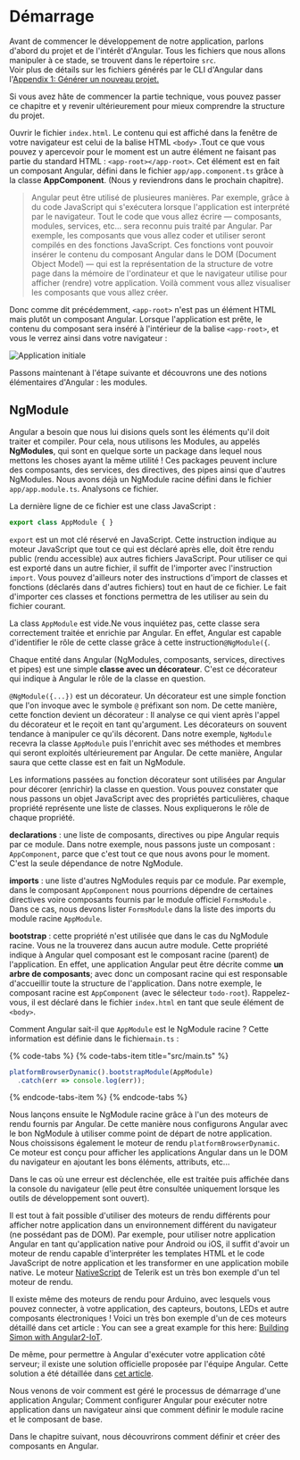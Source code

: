 # Démarrage

Avant de commencer le développement de notre application, parlons d'abord du projet et de l'intérêt d'Angular. Tous les fichiers que nous allons manipuler à ce stade, se trouvent dans le répertoire `src`.  
Voir plus de détails sur les fichiers générés par le CLI d'Angular dans l'[Appendix 1: Générer un nouveau projet.](https://ng-girls.gitbook.io/todo-list-tutorial/generating_a_new_project.html)

Si vous avez hâte de commencer la partie technique, vous pouvez passer ce chapitre et y revenir ultérieurement pour mieux comprendre la structure du projet.

Ouvrir le fichier `index.html`. Le contenu qui est affiché dans la fenêtre de votre navigateur est celui de la balise HTML `<body>` .Tout ce que vous pouvez y apercevoir pour le moment est un autre élément ne faisant pas partie du standard HTML : `<app-root></app-root>`. Cet élément est en fait un composant Angular, défini dans le fichier `app/app.component.ts` grâce à la classe **AppComponent**. \(Nous y reviendrons dans le prochain chapitre\).

> Angular peut être utilisé de plusieures manières. Par exemple, grâce à du code JavaScript qui s'exécutera lorsque l'application est interprété par le navigateur. Tout le code que vous allez écrire — composants, modules, services, etc... sera reconnu puis traité par Angular. Par exemple, les composants que vous allez coder et utiliser seront compilés en des fonctions JavaScript. Ces fonctions vont pouvoir insérer le contenu du composant Angular dans le DOM \(Document Object Model\) — qui est la représentation de la structure de votre page dans la mémoire de l'ordinateur et que le navigateur utilise pour afficher \(rendre\) votre application. Voilà comment vous allez visualiser les composants que vous allez créer.

Donc comme dit précédemment,  `<app-root>` n'est pas un élément HTML mais plutôt un composant Angular. Lorsque l'application est prête, le contenu du composant sera inséré à l'intérieur de la balise `<app-root>`, et vous le verrez ainsi dans votre navigateur :

![Application initiale](https://github.com/ng-girls/todo-list-tutorial/raw/master/assets/initial-app.png)

Passons maintenant à l'étape suivante et découvrons une des notions élémentaires d'Angular : les modules.

## NgModule

Angular a besoin que nous lui disions quels sont les éléments qu'il doit traiter et compiler. Pour cela, nous utilisons les Modules, au appelés **NgModules**, qui sont en quelque sorte un package dans lequel nous mettons les choses ayant la même utilité ! Ces packages peuvent inclure des composants, des services, des directives, des pipes ainsi que d'autres NgModules. Nous avons déjà un NgModule racine défini dans le fichier `app/app.module.ts`. Analysons ce fichier.

La dernière ligne de ce fichier est une class JavaScript :

```typescript
export class AppModule { }
```

`export` est un mot clé réservé en JavaScript. Cette instruction indique au moteur JavaScript que tout ce qui est déclaré après elle, doit être rendu public \(rendu accessible\) aux autres fichiers JavaScript. Pour utiliser ce qui est exporté dans un autre fichier, il suffit de l'importer avec l'instruction `import`. Vous pouvez d'ailleurs noter des instructions d'import de classes et fonctions \(déclarés dans d'autres fichiers\) tout en haut de ce fichier. Le fait d'importer ces classes et fonctions permettra de les utiliser au sein du fichier courant.

La class `AppModule` est vide.Ne vous inquiétez pas, cette classe sera correctement traitée et enrichie par Angular. En effet, Angular est capable d'identifier le rôle de cette classe grâce à cette instruction`@NgModule({`.

Chaque entité dans Angular \(NgModules, composants, services, directives et pipes\) est une simple **classe avec un décorateur**. C'est ce décorateur qui indique à Angular le rôle de la classe en question.

`@NgModule({...})` est un décorateur. Un décorateur est une simple fonction que l'on invoque avec le symbole `@` préfixant son nom. De cette manière, cette fonction devient un décorateur : Il analyse ce qui vient après l'appel du décorateur et le reçoit en tant qu'argument. Les décorateurs on souvent tendance à manipuler ce qu'ils décorent. Dans notre exemple, `NgModule` recevra la classe `AppModule` puis l'enrichit avec ses méthodes et membres qui seront exploités ultérieurement par Angular. De cette manière, Angular saura que cette classe est en fait un NgModule.

Les informations passées au fonction décorateur sont utilisées par Angular pour décorer \(enrichir\) la classe en question. Vous pouvez constater que nous passons un objet JavaScript avec des propriétés particulières, chaque propriété représente une liste de classes. Nous expliquerons le rôle de chaque propriété.

**declarations** : une liste de composants, directives ou pipe Angular requis par ce module. Dans notre exemple, nous passons juste un composant : `AppComponent`, parce que c'est tout ce que nous avons pour le moment. C'est la seule dépendance de notre NgModule.

**imports** : une liste d'autres NgModules requis par ce module. Par exemple, dans le composant `AppComponent` nous pourrions dépendre de certaines directives voire composants fournis par le module officiel `FormsModule` . Dans ce cas, nous devons lister `FormsModule` dans la liste des imports du module racine `AppModule`.

**bootstrap** : cette propriété n'est utilisée que dans le cas du NgModule racine. Vous ne la trouverez dans aucun autre module. Cette propriété indique à Angular quel composant est le composant racine \(parent\) de l'application. En effet, une application Angular peut être décrite comme **un arbre de composants**; avec donc un composant racine qui est responsable d'accueillir toute la structure de l'application. Dans notre exemple, le composant racine est `AppComponent` \(avec le sélecteur `todo-root`\). Rappelez-vous, il est déclaré dans le fichier `index.html` en tant que seule élément de `<body>`.

Comment Angular sait-il que `AppModule` est le NgModule racine ? Cette information est définie dans le fichier`main.ts` :

{% code-tabs %}
{% code-tabs-item title="src/main.ts" %}
```typescript
platformBrowserDynamic().bootstrapModule(AppModule)
  .catch(err => console.log(err));
```
{% endcode-tabs-item %}
{% endcode-tabs %}

Nous lançons ensuite le NgModule racine grâce à l'un des moteurs de rendu fournis par Angular. De cette manière nous configurons Angular avec le bon NgModule à utiliser comme point de départ de notre application. Nous choissisons également le moteur de rendu `platformBrowserDynamic`. Ce moteur est conçu pour afficher les applications Angular dans un le DOM du navigateur en ajoutant les bons éléments, attributs, etc...

Dans le cas où une erreur est déclenchée, elle est traitée puis affichée dans la console du navigateur (elle peut être consultée uniquement lorsque les outils de développement sont ouvert).

Il est tout à fait possible d'utiliser des moteurs de rendu différents pour afficher notre application dans un environnement différent du navigateur (ne possédant pas de DOM). Par exemple, pour utiliser notre application Angular en tant qu'application native pour Android ou iOS, il suffit d'avoir un moteur de rendu capable d'interpréter les templates HTML et le code JavaScript de notre application et les transformer en une application mobile native. Le moteur [NativeScript](https://www.nativescript.org/) de Telerik est un très bon exemple d'un tel moteur de rendu.

Il existe même des moteurs de rendu pour Arduino, avec lesquels vous pouvez connecter, à votre application, des capteurs, boutons, LEDs et autre composants électroniques ! Voici un très bon exemple d'un de ces moteurs détaillé dans cet article : You can see a great example for this here: [Building Simon with Angular2-IoT](https://medium.com/@urish/building-simon-with-angular2-iot-fceb78bb18e5#.430qu216w).

De même, pour permettre à Angular d'exécuter votre application côté serveur; il existe une solution officielle proposée par l'équipe Angular. Cette solution a été détaillée dans [cet article](https://medium.com/google-developer-experts/angular-universal-for-the-rest-of-us-922ca8bac84).


Nous venons de voir comment est géré le processus de démarrage d'une application Angular; Comment configurer Angular pour exécuter notre application dans un navigateur ainsi que comment définir le module racine et le composant de base. 


Dans le chapitre suivant, nous découvrirons comment définir et créer des composants en Angular.

